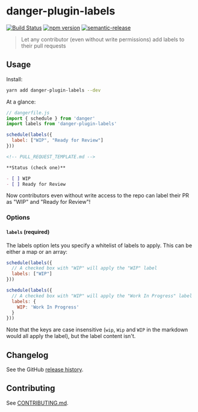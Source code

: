 # danger-plugin-labels

[![Build Status](https://travis-ci.org/withspectrum/danger-plugin-labels.svg?branch=master)](https://travis-ci.org/withspectrum/danger-plugin-labels)
[![npm version](https://badge.fury.io/js/danger-plugin-labels.svg)](https://badge.fury.io/js/danger-plugin-labels)
[![semantic-release](https://img.shields.io/badge/%20%20%F0%9F%93%A6%F0%9F%9A%80-semantic--release-e10079.svg)](https://github.com/semantic-release/semantic-release)

> Let any contributor (even without write permissions) add labels to their pull requests

## Usage

Install:

```sh
yarn add danger-plugin-labels --dev
```

At a glance:

```js
// dangerfile.js
import { schedule } from 'danger'
import labels from 'danger-plugin-labels'

schedule(labels({
  label: ["WIP", "Ready for Review"]
}))
```

```markdown
<!-- PULL_REQUEST_TEMPLATE.md -->

**Status (check one)**

- [ ] WIP
- [ ] Ready for Review
```

Now contributors even without write access to the repo can label their PR as "WIP" and "Ready for Review"!

### Options

#### `labels` (required)

The labels option lets you specify a whitelist of labels to apply. This can be either a map or an array:

```js
schedule(labels({
  // A checked box with "WIP" will apply the "WIP" label
  labels: ["WIP"]
}))

schedule(labels({
  // A checked box with "WIP" will apply the "Work In Progress" label
  labels: {
    WIP: 'Work In Progress'
  }
}))
```

Note that the keys are case insensitive (`wip`, `Wip` and `WIP` in the markdown would all apply the label), but the label content isn't.

## Changelog

See the GitHub [release history](https://github.com/withspectrum/danger-plugin-labels/releases).

## Contributing

See [CONTRIBUTING.md](CONTRIBUTING.md).
